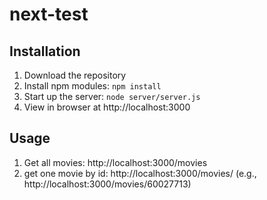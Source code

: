 # next-test

## Installation
1. Download the repository
2. Install npm modules: `npm install`
3. Start up the server: `node server/server.js`
4. View in browser at http://localhost:3000

## Usage
1. Get all movies: http://localhost:3000/movies
2. get one movie by id: http://localhost:3000/movies/<netflixid> (e.g., http://localhost:3000/movies/60027713)

